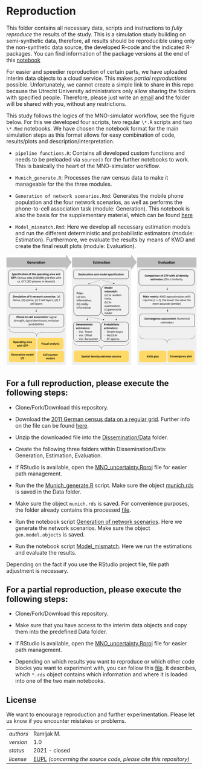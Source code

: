 # Reproduction

This folder contains all necessary data, scripts and instructions to *fully reproduce* the results of the study. This is a simulation study building on semi-synthetic data, therefore, all results should be reproducible using only the non-synthetic data source, the developed R-code and the indicated R-packages. You can find information of the package versions at the end of this [notebook](...)

For easier and speedier reproduction of certain parts, we have uploaded interim data objects to a cloud service. This makes *partial reproductions* possible. Unfortunately, we cannot create a simple link to share in this repo because the Utrecht University administrators only allow sharing the folders with specified people. Therefore, please just write an [email](marcoramljak@googlemail.com) and the folder will be shared with you, without any restrictions.

This study follows the logics of the MNO-simulator workflow, see the figure below. For this we developed four scripts, two regular `\*.R` scripts and two `\*.Rmd` notebooks. We have chosen the notebook format for the main simulation steps as this format allows for easy combination of code, results/plots and description/interpretation.

-   `pipeline functions.R`: Contains all developed custom functions and needs to be preloaded via `source()` for the further notebooks to work. This is basically the heart of the MNO-simulator workflow.

-   `Munich_generate.R`: Processes the raw census data to make it manageable for the the three modules.

-   `Generation of network scenarios.Rmd`: Generates the mobile phone population and the four network scenarios, as well as performs the phone-to-cell association task (module: Generation). This notebook is also the basis for the supplementary material, which can be found [here](.)

-   `Model_mismatch.Rmd`: Here we develop all necessary estimation models and run the different deterministic and probabilistic estimators (module: Estimation). Furthermore, we evaluate the results by means of KWD and create the final result plots (module: Evaluation).

![Analysis plan according to the MNO-simulator workflow](https://github.com/R-ramljak/MNO_uncertainty/blob/main/Reproduction/analysis%20plan.png)

## For a **full reproduction**, please execute the following steps:

-   Clone/Fork/Download this repository.

-   Download the [2011 German census data on a regular grid](https://www.zensus2011.de/SharedDocs/Downloads/DE/Pressemitteilung/DemografischeGrunddaten/csv_Bevoelkerung_100m_Gitter.zip;jsessionid=2447684734B1934C8AD8042D9236B37A.live931?__blob=publicationFile&v=2). Further info on the file can be found [here](https://www.zensus2011.de/DE/Home/Aktuelles/DemografischeGrunddaten.html?nn=3065474).

-   Unzip the downloaded file into the [Dissemination/Data](https://github.com/R-ramljak/MNO_uncertainty/tree/main/Reproduction/Data) folder.

-   Create the following three folders within Dissemination/Data: Generation, Estimation, Evaluation.

-   If RStudio is available, open the [MNO_uncertainty.Rproj](https://github.com/R-ramljak/MNO_uncertainty/blob/main/Reproduction/MNO_uncertainty.Rproj) file for easier path management.

-   Run the the [Munich_generate.R](https://github.com/R-ramljak/MNO_uncertainty/blob/main/Reproduction/Munich_generate.R) script. Make sure the object [munich.rds]() is saved in the Data folder.

-   Make sure the object `munich.rds` is saved. For convenience purposes, the folder already contains this processed [file](https://github.com/R-ramljak/MNO_uncertainty/blob/main/Reproduction/Data/munich.rds).

-   Run the notebook script [Generation of network scenarios](https://github.com/R-ramljak/MNO_uncertainty/blob/main/Reproduction/Generation%20of%20network%20scenarios.Rmd). Here we generate the network scenarios. Make sure the object `gen.model.objects` is saved.

-   Run the notebook script [Model_mismatch](https://github.com/R-ramljak/MNO_uncertainty/blob/main/Reproduction/Model_mismatch.Rmd). Here we run the estimations and evaluate the results.

Depending on the fact if you use the RStudio project file, file path adjustment is necessary.

## For a **partial reproduction**, please execute the following steps:

-   Clone/Fork/Download this repository.

-   Make sure that you have access to the interim data objects and copy them into the predefined Data folder.

-   If RStudio is available, open the [MNO_uncertainty.Rproj](https://github.com/R-ramljak/MNO_uncertainty/blob/main/Reproduction/MNO_uncertainty.Rproj) file for easier path management.

-   Depending on which results you want to reproduce or which other code blocks you want to experiment with, you can follow this [file](https://github.com/R-ramljak/MNO_uncertainty/blob/main/Reproduction/Data/interim%20objects%20list.txt). It describes, which `*.rds` object contains which information and where it is loaded into one of the two main notebooks.

## License

We want to encourage reproduction and further experimentation. Please let us know if you encounter mistakes or problems.

|           |                                                                                                                                                             |
|-----------|-------------------------------------------------------------------------------------------------------------------------------------------------------------|
| *authors* | Ramljak M.                                                                                                                                                  |
| *version* | 1.0                                                                                                                                                         |
| *status*  | 2021 - closed                                                                                                                                               |
| *license* | [EUPL](https://joinup.ec.europa.eu/sites/default/files/custom-page/attachment/eupl_v1.2_en.pdf) *(concerning the source code, please cite this repository)* |
